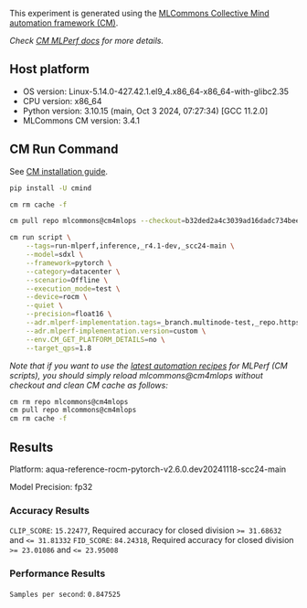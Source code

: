 This experiment is generated using the [MLCommons Collective Mind automation framework (CM)](https://github.com/mlcommons/cm4mlops).

*Check [CM MLPerf docs](https://docs.mlcommons.org/inference) for more details.*

## Host platform

* OS version: Linux-5.14.0-427.42.1.el9_4.x86_64-x86_64-with-glibc2.35
* CPU version: x86_64
* Python version: 3.10.15 (main, Oct  3 2024, 07:27:34) [GCC 11.2.0]
* MLCommons CM version: 3.4.1

## CM Run Command

See [CM installation guide](https://docs.mlcommons.org/inference/install/).

```bash
pip install -U cmind

cm rm cache -f

cm pull repo mlcommons@cm4mlops --checkout=b32ded2a4c3039ad16dadc734bee03dd1a97f228

cm run script \
	--tags=run-mlperf,inference,_r4.1-dev,_scc24-main \
	--model=sdxl \
	--framework=pytorch \
	--category=datacenter \
	--scenario=Offline \
	--execution_mode=test \
	--device=rocm \
	--quiet \
	--precision=float16 \
	--adr.mlperf-implementation.tags=_branch.multinode-test,_repo.https://github.com/zixianwang2022/mlperf-scc24 \
	--adr.mlperf-implementation.version=custom \
	--env.CM_GET_PLATFORM_DETAILS=no \
	--target_qps=1.8
```
*Note that if you want to use the [latest automation recipes](https://docs.mlcommons.org/inference) for MLPerf (CM scripts),
 you should simply reload mlcommons@cm4mlops without checkout and clean CM cache as follows:*

```bash
cm rm repo mlcommons@cm4mlops
cm pull repo mlcommons@cm4mlops
cm rm cache -f

```

## Results

Platform: aqua-reference-rocm-pytorch-v2.6.0.dev20241118-scc24-main

Model Precision: fp32

### Accuracy Results 
`CLIP_SCORE`: `15.22477`, Required accuracy for closed division `>= 31.68632` and `<= 31.81332`
`FID_SCORE`: `84.24318`, Required accuracy for closed division `>= 23.01086` and `<= 23.95008`

### Performance Results 
`Samples per second`: `0.847525`

